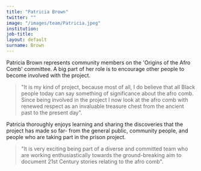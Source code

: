 ```yaml
---
title: "Patricia Brown"
twitter: ""
image: "/images/team/Patricia.jpeg"
institution:
job-title:
layout: default
surname: Brown
---
```

Patricia Brown represents community members on the 'Origins of the Afro Comb' committee. A big part of her role is to encourage other people to become involved with the project.

> "It is my kind of project, because most of all, I do believe that all Black people today can say something of significance about the afro comb. Since being involved in the project I now look at the afro comb with renewed respect as an invaluable treasure chest from the ancient past to the present day".

Patricia thoroughly enjoys learning and sharing the discoveries that the project has made so far- from the general public, community people, and people who are taking part in the prison project.

> "It is very exciting being part of a diverse and committed team who are working enthusiastically towards the ground-breaking aim to document 21st Century stories relating to the afro comb".
